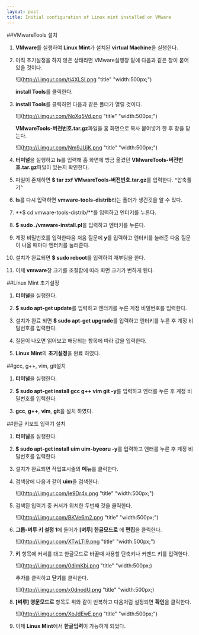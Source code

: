 ```yaml
---
layout: post
title: Initial configuration of Linux mint installed on VMware
---
```


##VMwareTools 설치
1. **VMware**를 실행하여 **Linux Mint**가 설치된 **virtual Machine**을 실행한다.

2. 아직 초기설정을 하지 않은 상태라면 VMware실행창 밑에 다음과 같은 창이 붙어있을 것이다.

	![](http://i.imgur.com/ti4XLSI.png "title" "width:500px;")
    
	 **install Tools**를 클릭한다.
    
3. **install Tools**를 클릭하면 다음과 같은 폴더가 열릴 것이다.

	![](http://i.imgur.com/NoXq5Vd.png "title" "width:500px;")
    
    **VMwareTools-버전번호.tar.gz**파일을 홈 화면으로 복사 붙여넣기 한 후 창을 닫는다.
    
    ![](http://i.imgur.com/Nm9JUjK.png "title" "width:500px;")
    
4. **터미널**을 실행하고 **ls**를 입력해 홈 화면에 방금 옮겼던 **VMwareTools-버전번호.tar.gz**파일이 있는지 확인한다.

5. 파일이 존재하면 **$ tar zxf VMwareTools-버전번호.tar.gz**를 입력한다. ^압축풀기^

6. **ls**를 다시 입력하면 **vmware-tools-distrib**라는 폴더가 생긴것을 알 수 있다.

7. **$ cd vmware-tools-distrib/**를 입력하고 엔터키를 누른다.

8. **$ sudo ./vmware-install.pl**을 입력하고 엔터키를 누른다.

9. 계정 비밀번호를 입력한다음 처음 질문에 **y**를 입력하고 엔터키를 눌러준 다음 질문이 나올 때마다 엔터키를 눌러준다.

10. 설치가 완료되면 **$ sudo reboot**를 입력하여 재부팅을 한다.

11. 이제 **vmware**창 크기를 조절함에 따라 화면 크기가 변하게 된다.

##Linux Mint 초기설정
1. **터미널**을 실행한다.

2. **$ sudo apt-get update**를 입력하고 엔터키를 누른  계정 비밀번호를 입력한다.

3. 설치가 완료 되면 **$ sudo apt-get upgrade**를 입력하고 엔터키를 누른 후 계정 비밀번호를 입력한다.

4. 질문이 나오면 읽어보고 해당되는 항목에 따라 값을 입력한다.

5. **Linux Mint**의 **초기설정**을 완료 하였다.

##gcc, g++, vim, git설치
1. **터미널**을 실행한다.

2. **$ sudo apt-get install gcc g++ vim git -y**를 입력하고 엔터를 누른 후 계정 비밀번호를 입력한다.

3. **gcc**, **g++**, **vim**, **git**을 설치 하였다.

##한글 키보드 입력기 설치
1. **터미널**을 실행한다.

2. **$ sudo apt-get install uim uim-byeoru -y**를 입력하고 엔터를 누른 후 계정 비밀번호를 입력한다.

3. 설치가 완료되면 작업표시줄의 **메뉴**를 클릭한다.
 
4. 검색창에 다음과 같이 **uim**을 검색한다.

	![](http://i.imgur.com/le9Dr4x.png "title" "width:500px;")
    
5. 검색된 입력기 중 커서가 위치한 두번째 것을 클릭한다.

	![](http://i.imgur.com/BKVe6m2.png "title" "width:500px;")
    
6. **그룹-벼루 키 설정 1**에 들어가 **[벼루] 한글모드로** 에 **편집**을 클릭한다.

	![](http://i.imgur.com/XTwLTl9.png "title" "width:500px;")
    
7. **키** 항목에 커서를 대고 한글모드로 바꿀때 사용할 단축키나 커맨드 키를 입력한다.

	![](http://i.imgur.com/0dimKbj.png "title" "width:500px;)
    
    **추가**를 클릭하고 **닫기**를 클릭한다.
    
    ![](http://i.imgur.com/x0dnodU.png "title" "width:500px;)
    
8. **[벼루] 영문모드로** 항목도 위와 같이 반복하고 다음처럼 설정되면 **확인**을 클릭한다.

	![](http://i.imgur.com/XoJdEwE.png "title" "width:500px;")
    
9. 	이제 **Linux Mint**에서 **한글입력**이 가능하게 되었다.